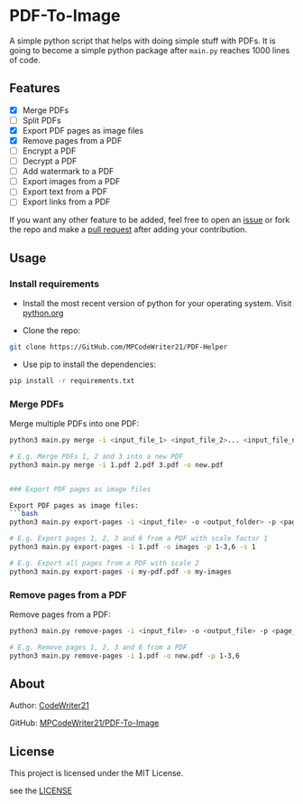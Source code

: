 PDF-To-Image
============

A simple python script that helps with doing simple stuff with PDFs. It is going to
become a simple python package after `main.py` reaches 1000 lines of code.

Features
--------

+ [x] Merge PDFs
+ [ ] Split PDFs
+ [x] Export PDF pages as image files
+ [x] Remove pages from a PDF
+ [ ] Encrypt a PDF
+ [ ] Decrypt a PDF
+ [ ] Add watermark to a PDF
+ [ ] Export images from a PDF
+ [ ] Export text from a PDF
+ [ ] Export links from a PDF

If you want any other feature to be added, feel free to open an [issue](https://github.com/MPCodeWriter21/PDF-To-Image/issues)
or fork the repo and make a [pull request](https://github.com/MPCodeWriter21/PDF-To-Image/pulls)
after adding your contribution.

Usage
-----

### Install requirements

+ Install the most recent version of python for your operating system. Visit [python.org](https://python.org)

+ Clone the repo:
```bash
git clone https://GitHub.com/MPCodeWriter21/PDF-Helper
```

+ Use pip to install the dependencies:
```bash
pip install -r requirements.txt
```

### Merge PDFs

Merge multiple PDFs into one PDF:
```bash
python3 main.py merge -i <input_file_1> <input_file_2>... <input_file_n> -o <output_file>

# E.g. Merge PDFs 1, 2 and 3 into a new PDF
python3 main.py merge -i 1.pdf 2.pdf 3.pdf -o new.pdf


### Export PDF pages as image files

Export PDF pages as image files:
```bash
python3 main.py export-pages -i <input_file> -o <output_folder> -p <page_number_1>,<page_number_2>,...,<page_number_n> -s <scale_factor>

# E.g. Export pages 1, 2, 3 and 6 from a PDF with scale factor 1
python3 main.py export-pages -i 1.pdf -o images -p 1-3,6 -s 1

# E.g. Export all pages from a PDF with scale 2
python3 main.py export-pages -i my-pdf.pdf -o my-images
```

### Remove pages from a PDF

Remove pages from a PDF:
```bash
python3 main.py remove-pages -i <input_file> -o <output_file> -p <page_number_1>,<page_number_2>,...,<page_number_n>

# E.g. Remove pages 1, 2, 3 and 6 from a PDF
python3 main.py remove-pages -i 1.pdf -o new.pdf -p 1-3,6
```

About
-----

Author: [CodeWriter21](https://github.com/MPCodeWriter21)

GitHub: [MPCodeWriter21/PDF-To-Image](https://github.com/MPCodeWriter21/PDF-To-Image)

License
-------

This project is licensed under the MIT License.

see the [LICENSE](LICENSE)
